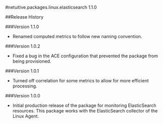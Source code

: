 #netuitive.packages.linux.elasticsearch 1.1.0

##Release History

###Version 1.1.0

* Renamed computed metrics to follow new naming convention.

###Version 1.0.2

* Fixed a bug in the ACE configuration that prevented the package from being provisioned.

###Version 1.0.1

* Turned off correlation for some metrics to allow for more efficient processing.

###Version 1.0.0

* Initial production release of the package for monitoring ElasticSearch resources.  This package works with the ElasticSearch collector of the Linux Agent.
